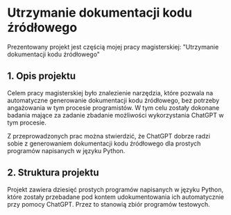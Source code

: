 # Utrzymanie dokumentacji kodu źródłowego
Prezentowany projekt jest częścią mojej pracy magisterskiej: "Utrzymanie dokumentacji kodu źródłowego"

## 1. Opis projektu
Celem pracy magisterskiej było znalezienie narzędzia, które pozwala na automatyczne generowanie dokumentacji kodu źródłowego,
bez potrzeby angażowania w tym procesie programistów. W tym celu zostały dokonane badania mające za zadanie
zbadanie możliwości wykorzystania ChatGPT w tym procesie.

Z przeprowadzonych prac można stwierdzić, że ChatGPT dobrze radzi sobie z generowaniem dokumentacji kodu źródłowego
dla prostych programów napisanych w języku Python. 

## 2. Struktura projektu
Projekt zawiera dziesięć prostych programów napisanych w języku Python, które zostały przebadane pod kontem
udokumentowania ich automatycznie przy pomocy ChatGPT. Przez to stanowią zbiór programów testowych.
